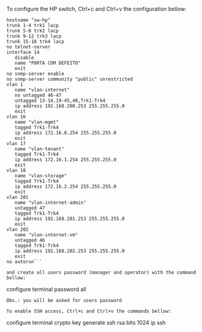 To configure the HP switch, Ctrl+c and Ctrl+v the configuration bellow:

```configure terminal
hostname "sw-hp"
trunk 1-4 trk1 lacp
trunk 5-8 trk2 lacp
trunk 9-12 trk3 lacp
trunk 15-18 trk4 lacp
no telnet-server
interface 14
   disable
   name "PORTA COM DEFEITO"
   exit
no snmp-server enable
no snmp-server community "public" unrestricted
vlan 1
   name "vlan-internet"
   no untagged 46-47
   untagged 13-14,19-45,48,Trk1-Trk4
   ip address 192.168.200.253 255.255.255.0
   exit
vlan 16
   name "vlan-mgmt"
   tagged Trk1-Trk4
   ip address 172.16.0.254 255.255.255.0
   exit
vlan 17
   name "vlan-tenant"
   tagged Trk1-Trk4
   ip address 172.16.1.254 255.255.255.0
   exit
vlan 18
   name "vlan-storage"
   tagged Trk1-Trk4
   ip address 172.16.2.254 255.255.255.0
   exit
vlan 201
   name "vlan-internet-admin"
   untagged 47
   tagged Trk1-Trk4
   ip address 192.168.201.253 255.255.255.0
   exit
vlan 202
   name "vlan-internet-vm"
   untagged 46
   tagged Trk1-Trk4
   ip address 192.168.202.253 255.255.255.0
   exit
no autorun```

and create all users password (manager and operator) with the command bellow:

```
configure terminal
password all
```
Obs.: you will be asked for users password

To enable SSH access, Ctrl+c and Ctrl+v the commands bellow:

```
configure terminal
crypto key generate ssh rsa bits 1024
ip ssh
```
